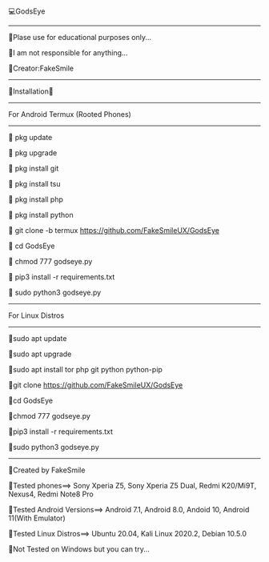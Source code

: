 💻GodsEye
__________________
🔺Plase use for educational purposes only...

🔺I am not responsible for anything...

🔸Creator:FakeSmile
__________________
🔺Installation🔺
__________________
For Android Termux (Rooted Phones)
__________________
🔺 pkg update

🔺 pkg upgrade

🔺 pkg install git

🔺 pkg install tsu

🔺 pkg install php

🔺 pkg install python

🔺 git clone -b termux https://github.com/FakeSmileUX/GodsEye

🔺 cd GodsEye

🔺 chmod 777 godseye.py

🔺 pip3 install -r requirements.txt

🔺 sudo python3 godseye.py
__________________
For Linux Distros
__________________
🔺sudo apt update

🔺sudo apt upgrade

🔺sudo apt install tor php git python python-pip

🔺git clone https://github.com/FakeSmileUX/GodsEye

🔺cd GodsEye

🔺chmod 777 godseye.py

🔺pip3 install -r requirements.txt

🔺sudo python3 godseye.py
__________________
🔸Created by FakeSmile

🔸Tested phones==> Sony Xperia Z5, Sony Xperia Z5 Dual, Redmi K20/Mi9T, Nexus4, Redmi Note8 Pro

🔸Tested Android Versions==> Android 7.1, Android 8.0, Andoid 10, Android 11(With Emulator)

🔸Tested Linux Distros==> Ubuntu 20.04, Kali Linux 2020.2, Debian 10.5.0

🔸Not Tested on Windows but you can try...
